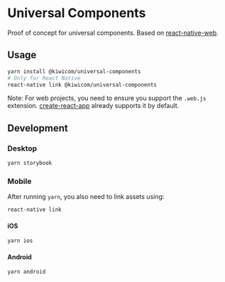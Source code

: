 # Universal Components
Proof of concept for universal components.
Based on [react-native-web](https://github.com/necolas/react-native-web).

## Usage

```bash
yarn install @kiwicom/universal-components
# Only for React Native
react-native link @kiwicom/universal-components
```

Note: For web projects, you need to ensure you support the `.web.js` extension. [create-react-app](https://github.com/facebook/create-react-app/blob/6364bbf6dc8244508398f934d0882f05e0cb5dcc/packages/react-scripts/config/paths.js#L52) already supports it by default.

## Development
### Desktop
```bash
yarn storybook
```

### Mobile

After running `yarn`, you also need to link assets using:

```bash
react-native link
```

#### iOS

```bash
yarn ios
```

#### Android
```bash
yarn android
```
